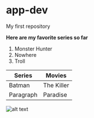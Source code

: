 # app-dev
My first repository

**Here  are my favorite series so far**

1. Monster Hunter
2. Nowhere
3. Troll

| Series | Movies |
| ----------- | ----------- |
| Batman | The Killer |
| Paragraph | Paradise |

![alt text](https://encrypted-tbn2.gstatic.com/licensed-image?q=tbn:ANd9GcT59LtK58wFTm2KE4HSUA8YVYe_aoZhYvLp03Ba8qUvyAkl8CC3h0MN_4n_AAIEuR2eHJ1NWGMLlrNBnGY)
